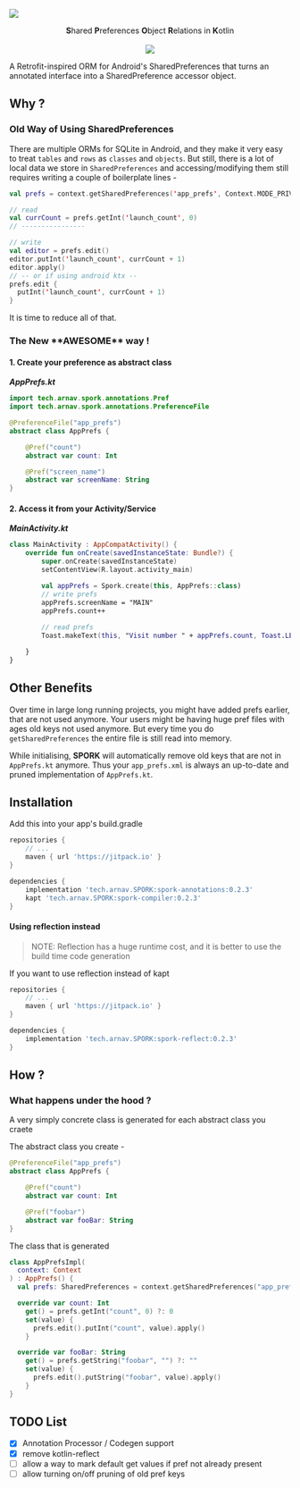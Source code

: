 ![](docs/spork.png)

<p align="center"> 
  <b>S</b>hared <b>P</b>references <b>O</b>bject <b>R</b>elations in <b>K</b>otlin 
  <br><br>
  <a href="https://jitpack.io/#tech.arnav/SPORK"><img src="https://jitpack.io/v/tech.arnav/SPORK.svg"></a>
</p>

A Retrofit-inspired ORM for Android's SharedPreferences that turns an annotated interface into a SharedPreference accessor object.

## Why ?

### Old Way of Using SharedPreferences
There are multiple ORMs for SQLite in Android, and they make it very easy to 
treat `tables` and `rows` as `classes` and `objects`. 
But still, there is a lot of local data we store in `SharedPreferences` 
and accessing/modifying them still requires writing a  couple of boilerplate lines - 

```kotlin
val prefs = context.getSharedPreferences('app_prefs', Context.MODE_PRIVATE)

// read
val currCount = prefs.getInt('launch_count', 0) 
// ----------------

// write
val editor = prefs.edit()
editor.putInt('launch_count', currCount + 1) 
editor.apply()
// -- or if using android ktx -- 
prefs.edit {
  putInt('launch_count', currCount + 1)
}
```
It is time to reduce all of that. 

### The New \*\*AWESOME\*\* way ! 

#### 1. Create your preference as abstract class

_**AppPrefs.kt**_ 

```kotlin
import tech.arnav.spork.annotations.Pref
import tech.arnav.spork.annotations.PreferenceFile

@PreferenceFile("app_prefs")
abstract class AppPrefs {

    @Pref("count")
    abstract var count: Int

    @Pref("screen_name")
    abstract var screenName: String
}
```

#### 2. Access it from your Activity/Service

_**MainActivity.kt**_

```kt
class MainActivity : AppCompatActivity() {
    override fun onCreate(savedInstanceState: Bundle?) {
        super.onCreate(savedInstanceState)
        setContentView(R.layout.activity_main)

        val appPrefs = Spork.create(this, AppPrefs::class)
        // write prefs
        appPrefs.screenName = "MAIN" 
        appPrefs.count++
        
        // read prefs
        Toast.makeText(this, "Visit number " + appPrefs.count, Toast.LENGTH_SHORT).show()

    }
}
```

## Other Benefits

Over time in large long running projects, you might have added prefs earlier, 
that are not used anymore. Your users might be having huge pref files with ages old 
keys not used anymore. But every time you do `getSharedPreferences` the 
entire file is still read into memory. 

While initialising, **SPORK** will automatically remove old keys that are not 
in `AppPrefs.kt` anymore. Thus your `app_prefs.xml` is always an 
up-to-date and pruned implementation of `AppPrefs.kt`.


## Installation 

Add this into your app's build.gradle 

```groovy
repositories {
    // ...
    maven { url 'https://jitpack.io' }
}

dependencies {
    implementation 'tech.arnav.SPORK:spork-annotations:0.2.3'
    kapt 'tech.arnav.SPORK:spork-compiler:0.2.3'
}
```

#### Using reflection instead 
> NOTE: Reflection has a huge runtime cost, and it is better to use the build time code generation

If you want to use reflection instead of kapt
```groovy
repositories {
    // ...
    maven { url 'https://jitpack.io' }
}

dependencies {
    implementation 'tech.arnav.SPORK:spork-reflect:0.2.3'
}
```

## How ? 

### What happens under the hood ? 
A very simply concrete class is generated for each abstract class you craete 

The abstract class you create - 
```kotlin
@PreferenceFile("app_prefs")
abstract class AppPrefs {

    @Pref("count")
    abstract var count: Int

    @Pref("foobar")
    abstract var fooBar: String
}
```

The class that is generated 
```kotlin
class AppPrefsImpl(
  context: Context
) : AppPrefs() {
  val prefs: SharedPreferences = context.getSharedPreferences("app_prefs", Context.MODE_PRIVATE)

  override var count: Int
    get() = prefs.getInt("count", 0) ?: 0
    set(value) {
      prefs.edit().putInt("count", value).apply()
    }

  override var fooBar: String
    get() = prefs.getString("foobar", "") ?: ""
    set(value) {
      prefs.edit().putString("foobar", value).apply()
    }
}
```


## TODO List

- [x] Annotation Processor / Codegen support
- [x] remove kotlin-reflect 
- [ ] allow a way to mark default get values if pref not already present
- [ ] allow turning on/off pruning of old pref keys 
